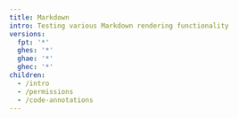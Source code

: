 ```yaml
---
title: Markdown
intro: Testing various Markdown rendering functionality
versions:
  fpt: '*'
  ghes: '*'
  ghae: '*'
  ghec: '*'
children:
  - /intro
  - /permissions
  - /code-annotations
---
```

